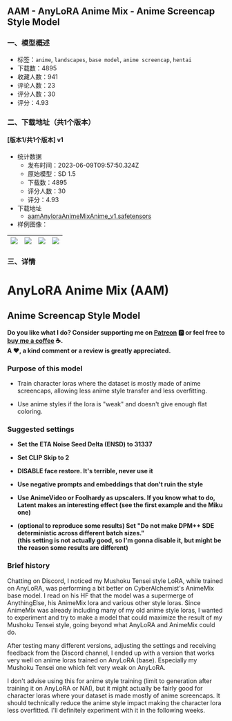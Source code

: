 ## AAM - AnyLoRA Anime Mix - Anime Screencap Style Model
### 一、模型概述

- 标签：`anime`, `landscapes`, `base model`, `anime screencap`, `hentai`
- 下载数：4895
- 收藏人数：941
- 评论人数：23
- 评分人数：30
- 评分：4.93

### 二、下载地址（共1个版本）

#### [版本1/共1个版本] v1

- 统计数据
  - 发布时间：2023-06-09T09:57:50.324Z
  - 原始模型：SD 1.5
  - 下载数：4895
  - 评分人数：30
  - 评分：4.93
- 下载地址
  - [aamAnyloraAnimeMixAnime_v1.safetensors](https://civitai.com/api/download/models/89927)
- 样例图像：

| <img src="https://image.civitai.com/xG1nkqKTMzGDvpLrqFT7WA/30b5829a-64d2-4020-bde5-878643fe2a49/width=450/1051395.jpeg" /> | <img src="https://image.civitai.com/xG1nkqKTMzGDvpLrqFT7WA/70c824ca-ca76-427e-9441-2f332984decf/width=450/1052447.jpeg" /> | <img src="https://image.civitai.com/xG1nkqKTMzGDvpLrqFT7WA/5a60ead0-057f-4072-8c45-d45aef9b448e/width=450/1043191.jpeg" /> | <img src="https://image.civitai.com/xG1nkqKTMzGDvpLrqFT7WA/d9ea3d05-81bb-4557-8c08-ae7896556c7e/width=450/1043147.jpeg" /> |
| ---- | ---- | ---- | ---- |


### 三、详情
<h1 id="heading-2586">AnyLoRA Anime Mix (AAM)</h1><h2 id="heading-2587">Anime Screencap Style Model<br /></h2><p><strong>Do you like what I do? Consider supporting me on </strong><a target="_blank" rel="ugc" href="https://www.patreon.com/Lykon275"><strong>Patreon</strong></a><strong> 🅿️ or feel free to </strong><a target="_blank" rel="ugc" href="https://snipfeed.co/lykon"><strong>buy me a coffee</strong></a><strong> ☕. </strong><br /><strong>A ❤️, a kind comment or a review is greatly appreciated.</strong><br /></p><h3 id="heading-650">Purpose of this model</h3><ul><li><p>Train character loras where the dataset is mostly made of anime screencaps, allowing less anime style transfer and less overfitting.</p></li><li><p>Use anime styles if the lora is "weak" and doesn't give enough flat coloring.</p></li></ul><p></p><h3 id="heading-236">Suggested settings</h3><ul><li><p><strong>Set the ETA Noise Seed Delta (ENSD) to 31337</strong></p></li><li><p><strong>Set CLIP Skip to 2</strong></p></li><li><p><strong>DISABLE face restore. It's terrible, never use it</strong></p></li><li><p><strong>Use negative prompts and embeddings that don't ruin the style</strong></p></li><li><p><strong>Use AnimeVideo or Foolhardy as upscalers. If you know what to do, Latent makes an interesting effect (see the first example and the Miku one)</strong></p></li><li><p><strong>(optional to reproduce some results) Set "Do not make DPM++ SDE deterministic across different batch sizes."</strong><br /><strong>(this setting is not actually good, so I'm gonna disable it, but might be the reason some results are different)</strong></p></li></ul><p></p><h3 id="heading-651">Brief history</h3><p>Chatting on Discord, I noticed my Mushoku Tensei style LoRA, while trained on AnyLoRA, was performing a bit better on CyberAlchemist's AnimeMix base model. I read on his HF that the model was a supermerge of AnythingElse, his AnimeMix lora and various other style loras. Since AnimeMix was already including many of my old anime style loras, I wanted to experiment and try to make a model that could maximize the result of my Mushoku Tensei style, going beyond what AnyLoRA and AnimeMix could do.</p><p>After testing many different versions, adjusting the settings and receiving feedback from the Discord channel, I ended up with a version that works very well on anime loras trained on AnyLoRA (base). Especially my Mushoku Tensei one which felt very weak on AnyLoRA.</p><p>I don't advise using this for anime style training (limit to generation after training it on AnyLoRA or NAI), but it might actually be fairly good for character loras where your dataset is made mostly of anime screencaps. It should technically reduce the anime style impact making the character lora less overfitted. I'll definitely experiment with it in the following weeks.</p>